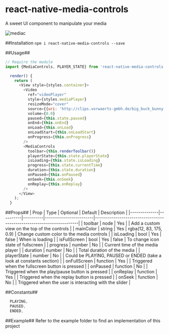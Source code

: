 # react-native-media-controls
A sweet UI component to manipulate your media

![mediac](https://cloud.githubusercontent.com/assets/10927770/16887015/3380f59a-4a9d-11e6-9e3f-8d1ca29aea03.gif)

##Installation
`npm i react-native-media-controls --save`

##Usage##
```js
// Require the module
import {MediaControls, PLAYER_STATE} from 'react-native-media-controls';

  render() {
    return (
      <View style={styles.container}>
        <Video
          ref="videoPlayer"
          style={styles.mediaPlayer}
          resizeMode="cover"
          source={{uri: 'http://clips.vorwaerts-gmbh.de/big_buck_bunny.mp4'}}
          volume={0.0}
          paused={this.state.paused}
          onEnd={this.onEnd}
          onLoad={this.onLoad}
          onLoadStart={this.onLoadStart}
          onProgress={this.onProgress}
        />
        <MediaControls
          toolbar={this.renderToolbar()}
          playerState={this.state.playerState}
          isLoading={this.state.isLoading}
          progress={this.state.currentTime}
          duration={this.state.duration}
          onPaused={this.onPaused}
          onSeek={this.onSeek}
          onReplay={this.onReplay}
        />
      </View>
    );
  }

```
##Props##
| Prop         | Type     | Optional | Default                | Description                                                          |
|--------------|----------|----------|------------------------|----------------------------------------------------------------------|
| toolbar      | node     | Yes      |                        | Add a custom view on the top of the controls                         |
| mainColor    | string   | Yes      | rgba(12, 83, 175, 0.9) | Change custom color to the media controls                            |
| isLoading    | bool     | Yes      | false                  | When is loading                                                      |
| isFullScreen | bool     | Yes      | false                  | To change icon state of fullscreen                                   |
| progress     | number   | No       |                        | Current time of the media player                                     |
| duration     | number   | No       |                        | Total duration of the media                                          |
| playerState  | number   | No       |                        | Could be PLAYING, PAUSED or ENDED (take a look at constants section) |
| onFullScreen | function | Yes      |                        | Triggered when the fullscreen button is pressed                      |
| onPaused     | function | No       |                        | Triggered when the play/pause button is pressed                      |
| onReplay     | function | Yes      |                        | Triggered when the replay button is pressed                          |
| onSeek       | function | No       |                        | Triggered when the user is interacting with the slider               |

##Constants##
```js
  PLAYING,
  PAUSED,
  ENDED,
```  
##Example##
Refer to the example folder to find an implementation of this project

